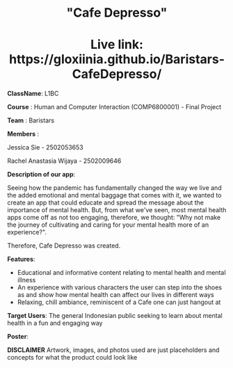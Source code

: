    <h1 align="center">"Cafe Depresso"</h1> 
   <h1 align="center">Live link: https://gloxiinia.github.io/Baristars-CafeDepresso/</h1>
   
   **ClassName**: L1BC
   
   **Course**   : Human and Computer Interaction (COMP6800001) - Final Project
   
   **Team**     : Baristars
   
   **Members**  :
        
   Jessica Sie - 2502053653
        
   Rachel Anastasia Wijaya - 2502009646
          
   **Description of our app**:
       
   Seeing how the pandemic has fundamentally changed the way we live and the added emotional and mental baggage that comes with it, we wanted to create an app that could educate     and spread the message about the importance of mental health. But, from what we've seen, most mental health apps come off as not too engaging, therefore, we thought: "Why       not make the journey of cultivating and caring for your mental health more of an experience?". 

   Therefore, Cafe Depresso was created.
       
   **Features**:
      
   - Educational and informative content relating to mental health and mental illness
   - An experience with various characters the user can step into the shoes as and show how mental health can affect our lives in different ways
   - Relaxing, chill ambiance, reminiscent of a Cafe one can just hangout at
       
   **Target Users**:
   The general Indonesian public seeking to learn about mental health in a fun and engaging way
       
   **Poster**:

   **DISCLAIMER**
   Artwork, images, and photos used are just placeholders and concepts for what the product could look like
   
       
       
